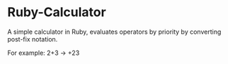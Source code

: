 # Ruby-Calculator
A simple calculator in Ruby, evaluates operators by priority by converting post-fix notation.

For example:
2+3 -> +23
